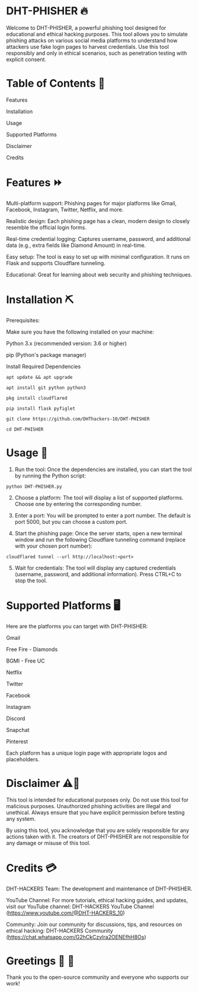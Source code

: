 # DHT-PHISHER 🔥

Welcome to DHT-PHISHER, a powerful phishing tool designed for educational and ethical hacking purposes. This tool allows you to simulate phishing attacks on various social media platforms to understand how attackers use fake login pages to harvest credentials. Use this tool responsibly and only in ethical scenarios, such as penetration testing with explicit consent.

# Table of Contents 📑

Features

Installation

Usage

Supported Platforms

Disclaimer

Credits


# Features ⏩

Multi-platform support: Phishing pages for major platforms like Gmail, Facebook, Instagram, Twitter, Netflix, and more.

Realistic design: Each phishing page has a clean, modern design to closely resemble the official login forms.

Real-time credential logging: Captures username, password, and additional data (e.g., extra fields like Diamond Amount) in real-time.

Easy setup: The tool is easy to set up with minimal configuration. It runs on Flask and supports Cloudflare tunneling.

Educational: Great for learning about web security and phishing techniques.


# Installation ⛏️

Prerequisites:

Make sure you have the following installed on your machine:

Python 3.x (recommended version: 3.6 or higher)

pip (Python's package manager)


Install Required Dependencies

```
apt update && apt upgrade

apt install git python python3

pkg install cloudflared

pip install flask pyfiglet

git clone https://github.com/DHThackers-10/DHT-PHISHER

cd DHT-PHISHER
```

# Usage 🧾

1. Run the tool: Once the dependencies are installed, you can start the tool by running the Python script:
```
python DHT-PHISHER.py
```

2. Choose a platform: The tool will display a list of supported platforms. Choose one by entering the corresponding number.


3. Enter a port: You will be prompted to enter a port number. The default is port 5000, but you can choose a custom port.


4. Start the phishing page: Once the server starts, open a new terminal window and run the following Cloudflare tunneling command (replace <port> with your chosen port number):
```
cloudflared tunnel --url http://localhost:<port>

```
5. Wait for credentials: The tool will display any captured credentials (username, password, and additional information). Press CTRL+C to stop the tool.



# Supported Platforms 🖥️

Here are the platforms you can target with DHT-PHISHER:

Gmail

Free Fire - Diamonds

BGMI - Free UC

Netflix

Twitter

Facebook

Instagram

Discord

Snapchat

Pinterest


Each platform has a unique login page with appropriate logos and placeholders.

# Disclaimer ⚠️🚨

This tool is intended for educational purposes only. Do not use this tool for malicious purposes. Unauthorized phishing activities are illegal and unethical. Always ensure that you have explicit permission before testing any system.

By using this tool, you acknowledge that you are solely responsible for any actions taken with it. The creators of DHT-PHISHER are not responsible for any damage or misuse of this tool.

# Credits 💳

DHT-HACKERS Team: The development and maintenance of DHT-PHISHER.

YouTube Channel: For more tutorials, ethical hacking guides, and updates, visit our YouTube channel:
DHT-HACKERS YouTube Channel (https://www.youtube.com/@DHT-HACKERS_10)

Community: Join our community for discussions, tips, and resources on ethical hacking:
DHT-HACKERS Community (https://chat.whatsapp.com/G2hCkCzylra2OENEfhH8Os)

# Greetings 🤗 🤗 
Thank you to the open-source community and everyone who supports our work!
